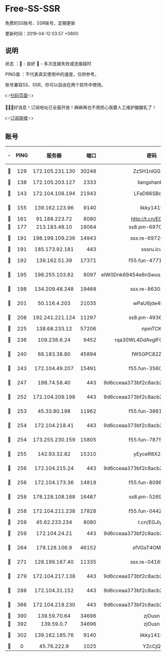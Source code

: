 # Free-SS-SSR

免费的SS账号、SSR账号，定期更新

更新时间：2019-04-12 03:57 +0800

## 说明

状态     ：🙂 - 良好 🙁 - 多次连接失败或连接超时

PING值   ：不代表真实使用中的速度，仅供参考。

账号兼容SS、SSR，你可以自由在两个软件中使用。

👉[扫码页面](https://liesauer.github.io/Free-SS-SSR/)👈

🎉🎉🎉好消息！订阅地址已全面开放！麻麻再也不用担心我要人工维护酸酸乳了！

👉[订阅链接](https://www.liesauer.net/yogurt/subscribe?ACCESS_TOKEN=DAYxR3mMaZAsaqUb)👈

## 账号

|-|PING|服务器|端口|密码|加密方式|区域|
|:----:|:----:|:-----:|-----:|:----:|:----:|:----:|
|🙂|129|172.105.231.130|30248|Zz5H1nlGGKHx|aes-256-cfb|JP|
|🙂|138|172.105.203.127|2333|liangshanbo|chacha20|JP|
|🙂|143|172.104.108.194|21943|LFaD86SBq2lY|aes-256-cfb|JP|
|🙂|155|139.162.123.96|9140|likky1415|aes-256-cfb|JP|
|🙂|161|91.188.223.72|8080|http://t.cn/EGJIyrl|rc4-md5|RU|
|🙂|177|213.183.48.10|18064|ss8.pm-69704775|rc4-md5|RU|
|🙂|191|198.199.109.236|14943|ssx.re-69726715|aes-256-cfb|US|
|🙂|191|185.173.92.181|443|sssru.icu|rc4-md5|RU|
|🙂|192|139.162.51.39|17371|f55.fun-47715788|aes-256-cfb|SG|
|🙂|195|198.255.103.62|8097|eIW0Dnk69454e6nSwuspv9DmS201tQ0D|aes-256-cfb|US|
|🙂|198|134.209.48.248|19468|ssx.re-86302752|aes-256-cfb|US|
|🙂|201|50.116.4.203|21035|wPaU6jde4NZT|aes-256-cfb|US|
|🙂|208|192.241.221.124|11297|ss8.pm-49366611|aes-256-cfb|US|
|🙂|225|138.68.233.12|57206|npmTCK|rc4-md5|US|
|🙂|236|109.238.6.24|9452|rqa30WL4DdAvgIFG6Fs3znzTa|aes-256-cfb|FR|
|🙂|240|68.183.38.80|45894|fW5GPC82Z97G|aes-256-cfb|GB|
|🙂|243|172.104.49.207|15491|f55.fun-35608274|aes-256-cfb|SG|
|🙂|247|198.74.58.40|443|9d6cceaa373bf2c8acb22e60b6a58be6|aes-256-cfb|US|
|🙂|252|172.104.209.198|443|9d6cceaa373bf2c8acb22e60b6a58be6|aes-256-cfb|US|
|🙂|253|45.33.80.198|11962|f55.fun-38615742|aes-256-cfb|US|
|🙂|254|172.104.218.41|443|9d6cceaa373bf2c8acb22e60b6a58be6|aes-256-cfb|US|
|🙂|254|173.255.230.159|15805|f55.fun-78754827|aes-256-cfb|US|
|🙂|255|142.93.32.82|15310|yEyceR8X2EVd|aes-256-cfb|GB|
|🙂|256|172.104.215.24|443|9d6cceaa373bf2c8acb22e60b6a58be6|aes-256-cfb|US|
|🙂|256|172.104.173.36|14819|f55.fun-80989393|aes-256-cfb|SG|
|🙂|258|178.128.108.168|16487|ss8.pm-52699195|aes-256-cfb|SG|
|🙂|258|172.104.211.238|17828|f55.fun-04428488|aes-256-cfb|US|
|🙂|259|45.62.233.234|8080|t.cn/EGJIyrl|rc4-md5|CA|
|🙂|259|172.104.24.21|443|9d6cceaa373bf2c8acb22e60b6a58be6|aes-256-cfb|US|
|🙂|264|178.128.106.9|46152|sfVGsT4OMxHC|aes-256-cfb|SG|
|🙂|271|128.199.167.40|11335|ssx.re-04169408|aes-256-cfb|SG|
|🙂|279|172.104.217.138|443|9d6cceaa373bf2c8acb22e60b6a58be6|aes-256-cfb|US|
|🙂|288|172.104.31.152|443|9d6cceaa373bf2c8acb22e60b6a58be6|aes-256-cfb|US|
|🙂|366|172.104.218.230|443|9d6cceaa373bf2c8acb22e60b6a58be6|aes-256-cfb|US|
|🙂|390|139.59.70.64|34696|zjOusn|chacha20|IN|
|🙂|392|139.59.0.7|34696|zjOusn|chacha20|IN|
|🙂|302|139.162.185.76|9140|likky1415|aes-256-cfb|DE|
|🙁|0|45.76.222.9|1025|YZcCjQ|rc4-md5|JP|
